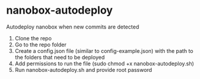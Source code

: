 # nanobox-autodeploy
Autodeploy nanobox when new commits are detected

1. Clone the repo
2. Go to the repo folder
3. Create a config.json file (similar to config-example.json) with the path to the folders that need to be deployed
4. Add permissions to run the file (sudo chmod +x nanobox-autodeploy.sh)
5. Run nanobox-autodeploy.sh and provide root password
